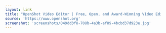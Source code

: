 ```yaml
---
layout: link
title: "OpenShot Video Editor | Free, Open, and Award-Winning Video Editor for Linux, Mac, and Windows!"
source: 'https://www.openshot.org'
screenshot: 'screenshots/049dd3f8-708b-4a3b-af89-4bcbd37d923e.jpg'
---
```


